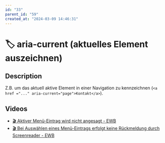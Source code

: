 ```yaml
---
id: "33"
parent_id: "59"
created_at: "2024-03-09 14:46:31"
---
```


# 🏷️ aria-current (aktuelles Element auszeichnen)

## Description

Z.B. um das aktuell aktive Element in einer Navigation zu kennzeichnen (`<a href ="..." aria-current="page">Kontakt</a>`).

## Videos

- [🎬 Aktiver Menü-Eintrag wird nicht angesagt - EWB](/videos/aktiver-menu-eintrag-wird-nicht-angesagt-ewb)
- [🎬 Bei Auswählen eines Menü-Eintrags erfolgt keine Rückmeldung durch Screenreader - EWB](/videos/bei-auswahlen-eines-menu-eintrags-erfolgt-keine-ruckmeldung-durch-screenreader-ewb)